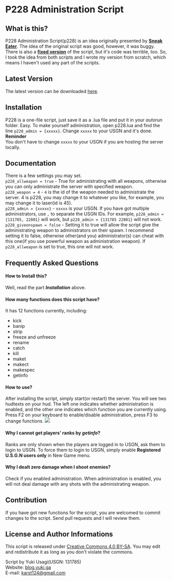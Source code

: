 # P228 Administration Script

## What is this?
P228 Administration Script(p228) is an idea originally presented by [**Sneak Eater**](http://unrealsoftware.de/files_show.php?file=1884). The idea of the original script was good, however, it was buggy. There is also a [**fixed version**](http://unrealsoftware.de/files_show.php?file=5175) of the script, but it's code was terrible, too. So, I took the idea from both scripts and I wrote my version from scratch, which means I haven't used any part of the scripts.

## Latest Version
The latest version can be downloaded [here](https://github.com/yukiusagi/p228/archive/master.zip).

## Installation
P228 is a one-file script, just save it as a .lua file and put it in your *autorun* folder. Easy. To make yourself administration, open p228.lua and find the line `p228_admin = {xxxxx}`. Change `xxxxx` to your USGN and it's done.  
**Reminder**  
You don't have to change `xxxxx` to your USGN if you are hosting the server locally.

## Documentation
There is a few settings you may set.  
`p228_allweapon = true` - True for administrating with all weapons, otherwise you can only administrate the server with specified weapon.  
`p228_weapon = 4` - `4` is the id of the weapon needed to administrate the server. 4 is p228, you may change it to whatever you like, for example, you may change it to laser(id is 45).  
`p228_admin = {xxxxx}` - `xxxxx` is your USGN. If you have got multiple administrators, use `,` to separate the USGN IDs. For example, `p228_admin = {131785, 22801}` will work, but `p228_admin = {131785 22801}` will not work.  
`p228_giveonspawn = false` - Setting it to true will allow the script give the administrating weapon to administrators on their spawn. I recommend setting it to false, otherwise other(and you) administrator(s) can cheat with this one(if you use powerful weapon as administration weapon). If `p228_allweapon` is set to true, this one will not work.

## Frequently Asked Questions
#### How to Install this?
Well, read the part ***Installation*** above.

#### How many functions does this script have?
It has 12 functions currently, including:  
- kick  
- banip  
- strip  
- freeze and unfreeze  
- rename  
- catch  
- kill  
- maket  
- makect  
- makespec  
- getinfo

#### How to use?
After installing the script, simply start(or restart) the server. You will see two hudtexts on your hud. The left one indicates whether administration is enabled, and the other one indicates which function you are currently using. Press F2 on your keyboard to enable/disable administration, press F3 to change functions. 
![](http://i.imgbox.com/9MbjWgRF.jpg)

#### Why I cannot get players' ranks by *getinfo*?
Ranks are only shown when the players are logged in to USGN, ask them to login to USGN. To force them to login to USGN, simply enable **Registered U.S.G.N users only** in New Game menu.

#### Why I dealt zero damage when I shoot enemies?
Check if you enabled administration. When administration is enabled, you will not deal damage with any shots with the administrating weapon.

## Contribution
If you have got new functions for the script, you are welcomed to commit changes to the script. Send pull requests and I will review them.

## License and Author Informations
This script is released under [Creative Commons 4.0 BY-SA](https://creativecommons.org/licenses/by-sa/4.0/).
You may edit and redistribute it as long as you don't violate the commons.

Script by Yuki Usagi(USGN: 131785)  
Website: [blog.yuki.ga](blog.yuki.ga)  
E-mail: [karst124@gmail.com](mailto:karst124@gmail.com)
